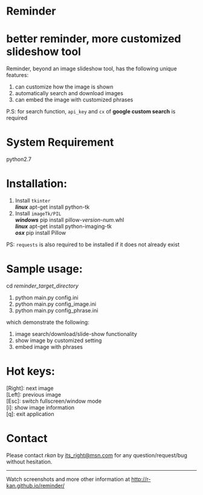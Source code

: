 # Reminder
better reminder, more customized slideshow tool
==========================

Reminder, beyond an image slideshow tool, has the following unique features:  
1. can customize how the image is shown  
2. automatically search and download images  
3. can embed the image with customized phrases

P.S: for search function, `api_key` and `cx` of **google custom search** is required 

# System Requirement
python2.7

# Installation:
1. Install `tkinter`  
  **_linux_** apt-get install python-tk  
2. Install `imageTk/PIL`  
  **_windows_** pip install pillow-_version-num_.whl  
  **_linux_** apt-get install python-imaging-tk  
  **_osx_** pip install Pillow  

PS: `requests` is also required to be installed if it does not already exist

# Sample usage:  
cd _reminder_target_directory_  
1. python main.py config.ini  
2. python main.py config_image.ini  
3. python main.py config_phrase.ini  

which demonstrate the following:  
1. image search/download/slide-show functionality  
2. show image by customized setting  
3. embed image with phrases  

# Hot keys:
[Right]: next image  
[Left]: previous image  
[Esc]: switch fullscreen/window mode  
[i]: show image information  
[q]: exit application

# Contact
Please contact *rkan* by its_right@msn.com for any question/request/bug without hesitation.  

***
Watch screenshots and more other information at http://r-kan.github.io/reminder/
